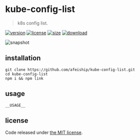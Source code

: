 # kube-config-list
> k8s config list.

[![version][version-image]][version-url]
[![license][license-image]][license-url]
[![size][size-image]][size-url]
[![download][download-image]][download-url]

![snapshot](https://tva1.sinaimg.cn/large/0081Kckwgy1gk87ynhkbaj30u60asasp.jpg)

## installation
```shell
git clone https://github.com/afeiship/kube-config-list.git
cd kube-config-list
npm i && npm link
```

## usage
~~~
__USAGE__
~~~

## license
Code released under [the MIT license](https://github.com/afeiship/kube-config-list/blob/master/LICENSE.txt).

[version-image]: https://img.shields.io/npm/v/@jswork/kube-config-list
[version-url]: https://npmjs.org/package/@jswork/kube-config-list

[license-image]: https://img.shields.io/npm/l/@jswork/kube-config-list
[license-url]: https://github.com/afeiship/kube-config-list/blob/master/LICENSE.txt

[size-image]: https://img.shields.io/bundlephobia/minzip/@jswork/kube-config-list
[size-url]: https://github.com/afeiship/kube-config-list/blob/master/dist/kube-config-list.min.js

[download-image]: https://img.shields.io/npm/dm/@jswork/kube-config-list
[download-url]: https://www.npmjs.com/package/@jswork/kube-config-list
